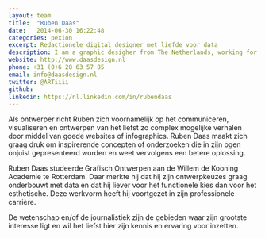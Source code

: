 ```yaml
---
layout: team
title:  "Ruben Daas"
date:   2014-06-30 16:22:48
categories: pexion
excerpt: Redactionele digital designer met liefde voor data
description: I am a graphic desigher from The Netherlands, working for my self since 2009 and recently under the name Studio 210 as a collective of creative designer and developers.
website: http://www.daasdesign.nl
phone: +31 (0)6 28 63 57 85
email: info@daasdesign.nl
twitter: @ARTiiii
github: 
linkedin: https://nl.linkedin.com/in/rubendaas
---
```

Als ontwerper richt Ruben zich voornamelijk op het communiceren, visualiseren en ontwerpen van het liefst zo complex mogelijke verhalen door middel van goede websites of infographics. Ruben Daas maakt zich graag druk om inspirerende concepten of onderzoeken die in zijn ogen onjuist gepresenteerd worden en weet vervolgens een betere oplossing.

Ruben Daas studeerde Grafisch Ontwerpen aan de Willem de Kooning Academie te Rotterdam. Daar merkte hij dat hij zijn ontwerpkeuzes graag onderbouwt met data en dat hij liever voor het functionele kies dan voor het esthetische. Deze werkvorm heeft hij voortgezet in zijn professionele carrière.

De wetenschap en/of de journalistiek zijn de gebieden waar zijn grootste interesse ligt en wil het liefst hier zijn kennis en ervaring voor inzetten.
